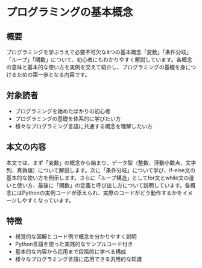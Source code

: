 # プログラミングの基本概念

## 概要
プログラミングを学ぶうえで必要不可欠な4つの基本概念「変数」「条件分岐」「ループ」「関数」について、初心者にもわかりやすく解説しています。各概念の意味と基本的な使い方を実例を交えて紹介し、プログラミングの基礎を身につけるための第一歩となる内容です。

## 対象読者
- プログラミングを始めたばかりの初心者
- プログラミングの基礎を体系的に学びたい方
- 様々なプログラミング言語に共通する概念を理解したい方

## 本文の内容
本文では、まず「変数」の概念から始まり、データ型（整数、浮動小数点、文字列、真偽値）について解説します。次に「条件分岐」について学び、if-else文の基本的な使い方を例示します。さらに「ループ構造」としてfor文とwhile文の違いと使い方、最後に「関数」の定義と呼び出し方について説明しています。各概念にはPythonの実例コードが添えられ、実際のコードがどう動作するかをイメージしやすくなっています。

## 特徴
- 視覚的な図解とコード例で概念を分かりやすく説明
- Python言語を使った実践的なサンプルコード付き
- 基本的な内容から応用まで段階的に学べる構成
- 様々なプログラミング言語に応用できる汎用的な知識 
